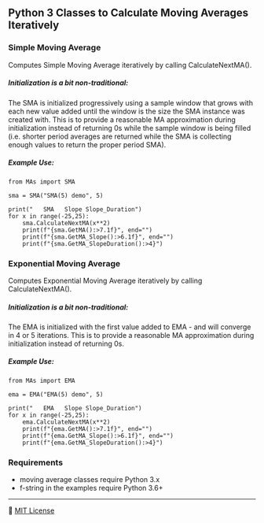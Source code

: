 Python 3 Classes to Calculate Moving Averages Iteratively
-------------------------------------------------------------------------------
### Simple Moving Average
Computes Simple Moving Average iteratively by calling CalculateNextMA().

##### Initialization is a bit non-traditional:  
The SMA is initialized progressively using a sample window that grows
with each new value added until the window is the size the SMA instance
was created with. This is to provide a reasonable MA approximation during
initialization instead of returning 0s while the sample window is being
filled (i.e. shorter period averages are returned while the SMA is
collecting enough values to return the proper period SMA).

##### Example Use:
```
from MAs import SMA

sma = SMA("SMA(5) demo", 5)

print("   SMA   Slope Slope_Duration")
for x in range(-25,25):
    sma.CalculateNextMA(x**2)
    print(f"{sma.GetMA():>7.1f}", end="")
    print(f"{sma.GetMA_Slope():>6.1f}", end="")
    print(f"{sma.GetMA_SlopeDuration():>4}")
```

### Exponential Moving Average
Computes Exponential Moving Average iteratively by calling CalculateNextMA().

##### Initialization is a bit non-traditional:  
The EMA is initialized with the first value added to EMA - and will
converge in 4 or 5 iterations. This is to provide a reasonable MA
approximation during initialization instead of returning 0s.

##### Example Use:
```
from MAs import EMA

ema = EMA("EMA(5) demo", 5)

print("   EMA   Slope Slope_Duration")
for x in range(-25,25):
    ema.CalculateNextMA(x**2)
    print(f"{ema.GetMA():>7.1f}", end="")
    print(f"{ema.GetMA_Slope():>6.1f}", end="")
    print(f"{ema.GetMA_SlopeDuration():>4}")
```

### Requirements
- moving average classes require Python 3.x
- f-string in the examples require Python 3.6+


---
:scroll: [MIT License](README.license)

